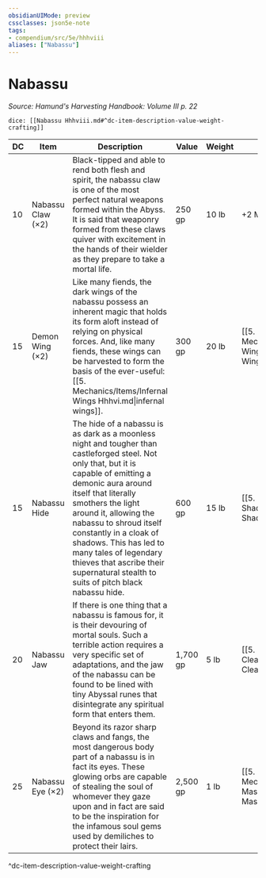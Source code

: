 ```yaml
---
obsidianUIMode: preview
cssclasses: json5e-note
tags:
- compendium/src/5e/hhhviii
aliases: ["Nabassu"]
---
```

# Nabassu
*Source: Hamund's Harvesting Handbook: Volume III p. 22* 

`dice: [[Nabassu Hhhviii.md#^dc-item-description-value-weight-crafting]]`

| DC | Item | Description | Value | Weight | Crafting |
|----|------|-------------|-------|--------|----------|
| 10 | Nabassu Claw (×2) | Black-tipped and able to rend both flesh and spirit, the nabassu claw is one of the most perfect natural weapons formed within the Abyss. It is said that weaponry formed from these claws quiver with excitement in the hands of their wielder as they prepare to take a mortal life. | 250 gp | 10 lb | +2 Melee Slashing Weapon |
| 15 | Demon Wing (×2) | Like many fiends, the dark wings of the nabassu possess an inherent magic that holds its form aloft instead of relying on physical forces. And, like many fiends, these wings can be harvested to form the basis of the ever-useful: [[5. Mechanics/Items/Infernal Wings Hhhvi.md\|infernal wings]]. | 300 gp | 20 lb | [[5. Mechanics/Items/Infernal Wings Hhhvi.md\|Infernal Wings]] |
| 15 | Nabassu Hide | The hide of a nabassu is as dark as a moonless night and tougher than castleforged steel. Not only that, but it is capable of emitting a demonic aura around itself that literally smothers the light around it, allowing the nabassu to shroud itself constantly in a cloak of shadows. This has led to many tales of legendary thieves that ascribe their supernatural stealth to suits of pitch black nabassu hide. | 600 gp | 15 lb | [[5. Mechanics/Items/Suit Of Shadows Hhhviii.md\|Suit of Shadows]] |
| 20 | Nabassu Jaw | If there is one thing that a nabassu is famous for, it is their devouring of mortal souls. Such a terrible action requires a very specific set of adaptations, and the jaw of the nabassu can be found to be lined with tiny Abyssal runes that disintegrate any spiritual form that enters them. | 1,700 gp | 5 lb | [[5. Mechanics/Items/Soul Cleaver Hhhviii.md\|Soul Cleaver]] |
| 25 | Nabassu Eye (×2) | Beyond its razor sharp claws and fangs, the most dangerous body part of a nabassu is in fact its eyes. These glowing orbs are capable of stealing the soul of whomever they gaze upon and in fact are said to be the inspiration for the infamous soul gems used by demiliches to protect their lairs. | 2,500 gp | 1 lb | [[5. Mechanics/Items/Lifestealers Mask Hhhviii.md\|Lifestealer's Mask]] |
^dc-item-description-value-weight-crafting